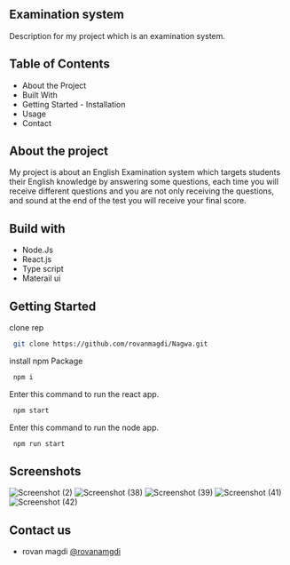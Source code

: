 ## Examination system 
Description for my project which is an examination system.

## Table of Contents
 
  - About the Project
  - Built With
  - Getting Started
        - Installation
  - Usage
  - Contact
## About the project

My project is about an English Examination system which targets students their English knowledge by answering some questions, each time you will receive different questions and you are not only receiving the questions, and sound 
 at the end of the test you will receive your final score.


## Build with 

- Node.Js
- React.js
- Type script
- Materail ui


## Getting Started

clone rep
```bash
 git clone https://github.com/rovanmagdi/Nagwa.git
```

install npm Package
```bash
 npm i
```

Enter this command to run the react app.
```bash
 npm start
```

Enter this command to run the node app.
```bash
 npm run start
```
    
    
## Screenshots

![Screenshot (2)](https://user-images.githubusercontent.com/64366119/198353741-cd4bbe14-56c6-4407-84a6-a12bbfa2218f.png)
![Screenshot (38)](https://user-images.githubusercontent.com/64366119/198353869-5e1ea809-e894-4488-b168-bee0040b9e68.png)
![Screenshot (39)](https://user-images.githubusercontent.com/64366119/198353892-cf85ae48-2339-4ed3-9202-3f821f58c249.png)
![Screenshot (41)](https://user-images.githubusercontent.com/64366119/198353909-ff5e3611-920c-4540-b585-d2eb866d08b8.png)
![Screenshot (42)](https://user-images.githubusercontent.com/64366119/198353922-6f37d8ca-4c87-4e28-87ab-9d64e39f0d99.png)


## Contact us

- rovan magdi [@rovanamgdi](rovanmagdi@gmail.com)


